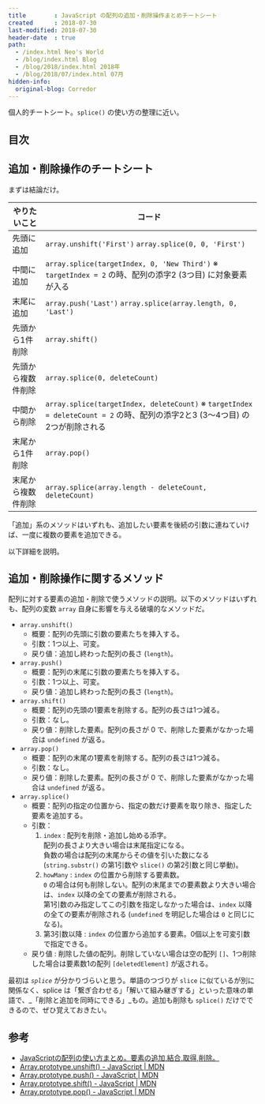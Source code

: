 ```yaml
---
title        : JavaScript の配列の追加・削除操作まとめチートシート
created      : 2018-07-30
last-modified: 2018-07-30
header-date  : true
path:
  - /index.html Neo's World
  - /blog/index.html Blog
  - /blog/2018/index.html 2018年
  - /blog/2018/07/index.html 07月
hidden-info:
  original-blog: Corredor
---
```


個人的チートシート。`splice()` の使い方の整理に近い。

## 目次

## 追加・削除操作のチートシート

まずは結論だけ。

| やりたいこと       | コード                                                                                                                        |
|--------------------|-------------------------------------------------------------------------------------------------------------------------------|
| 先頭に追加         | `array.unshift('First')` `array.splice(0, 0, 'First')`                                                                        |
| 中間に追加         | `array.splice(targetIndex, 0, 'New Third')` ※ `targetIndex = 2` の時、配列の添字2 (3つ目) に対象要素が入る                   |
| 末尾に追加         | `array.push('Last')` `array.splice(array.length, 0, 'Last')`                                                                  |
| 先頭から1件削除    | `array.shift()`                                                                                                               |
| 先頭から複数件削除 | `array.splice(0, deleteCount)`                                                                                                |
| 中間から削除       | `array.splice(targetIndex, deleteCount)` ※ `targetIndex = deleteCount = 2` の時、配列の添字2と3 (3〜4つ目) の2つが削除される |
| 末尾から1件削除    | `array.pop()`                                                                                                                 |
| 末尾から複数件削除 | `array.splice(array.length - deleteCount, deleteCount)`                                                                       |

「追加」系のメソッドはいずれも、追加したい要素を後続の引数に連ねていけば、一度に複数の要素を追加できる。

以下詳細を説明。

## 追加・削除操作に関するメソッド

配列に対する要素の追加・削除で使うメソッドの説明。以下のメソッドはいずれも、配列の変数 `array` 自身に影響を与える破壊的なメソッドだ。

- `array.unshift()`
    - 概要：配列の先頭に引数の要素たちを挿入する。
    - 引数：1つ以上、可変。
    - 戻り値：追加し終わった配列の長さ (`length`)。
- `array.push()`
    - 概要：配列の末尾に引数の要素たちを挿入する。
    - 引数：1つ以上、可変。
    - 戻り値：追加し終わった配列の長さ (`length`)。
- `array.shift()`
    - 概要：配列の先頭の1要素を削除する。配列の長さは1つ減る。
    - 引数：なし。
    - 戻り値：削除した要素。配列の長さが 0 で、削除した要素がなかった場合は `undefined` が返る。
- `array.pop()`
    - 概要：配列の末尾の1要素を削除する。配列の長さは1つ減る。
    - 引数：なし。
    - 戻り値：削除した要素。配列の長さが 0 で、削除した要素がなかった場合は `undefined` が返る。
- `array.splice()`
    - 概要：配列の指定の位置から、指定の数だけ要素を取り除き、指定した要素を追加する。
    - 引数：
        1. `index` : 配列を削除・追加し始める添字。  
           配列の長さより大きい場合は末尾指定になる。  
           負数の場合は配列の末尾からその値を引いた数になる (`string.substr()` の第1引数や `slice()` の第2引数と同じ挙動)。
        2. `howMany` : `index` の位置から削除する要素数。  
           `0` の場合は何も削除しない。配列の末尾までの要素数より大きい場合は、`index` 以降の全ての要素が削除される。  
           第1引数のみ指定してこの引数を指定しなかった場合は、`index` 以降の全ての要素が削除される (`undefined` を明記した場合は `0` と同じになる)。
        3. 第3引数以降 : `index` の位置から追加する要素。0個以上を可変引数で指定できる。
    - 戻り値 : 削除した値の配列。削除していない場合は空の配列 `[]`、1つ削除した場合は要素数1の配列 `[deletedElement]` が返される。

最初は _`splice`_ が分かりづらいと思う。単語のつづりが `slice` に似ているが別に関係なく、splice は「繋ぎ合わせる」「解いて組み継ぎする」といった意味の単語で、_「削除と追加を同時にできる」_もの。追加も削除も `splice()` だけでできるので、ぜひ覚えておきたい。

## 参考

- [JavaScriptの配列の使い方まとめ。要素の追加,結合,取得,削除。](https://qiita.com/takeharu/items/d75f96f81ff83680013f)
- [Array.prototype.unshift() - JavaScript | MDN](https://developer.mozilla.org/ja/docs/Web/JavaScript/Reference/Global_Objects/Array/unshift)
- [Array.prototype.push() - JavaScript | MDN](https://developer.mozilla.org/ja/docs/Web/JavaScript/Reference/Global_Objects/Array/push)
- [Array.prototype.shift() - JavaScript | MDN](https://developer.mozilla.org/ja/docs/Web/JavaScript/Reference/Global_Objects/Array/shift)
- [Array.prototype.pop() - JavaScript | MDN](https://developer.mozilla.org/ja/docs/Web/JavaScript/Reference/Global_Objects/Array/pop)

